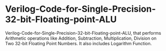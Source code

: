 # Verilog-Code-for-Single-Precision-32-bit-Floating-point-ALU
Verilog-Code-for-Single-Precision-32-bit-Floating-point-ALU, that performs Arithmetic operations like Addition, Subtraction, Multiplication, Division on Two 32-bit Floating Point Numbers. It also includes Logarithm Function.
